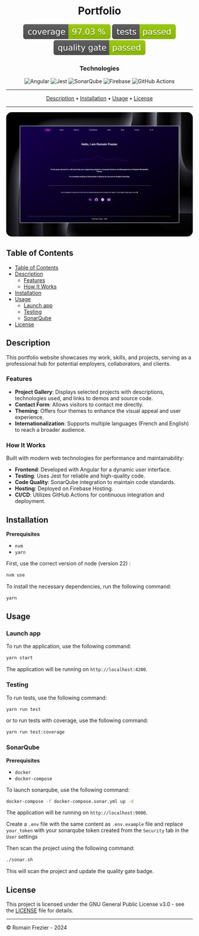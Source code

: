 <h1 align="center" style="text-align: center;">Portfolio</h1>
<div align="center" style="text-align: center;">
  <img src="documentation/assets/badges/coverage-badge.svg" alt="Coverage"/>
  <img src="documentation/assets/badges/test-badge.svg" alt="Test"/>
  <img src="documentation/assets/badges/sonar-badge.svg" alt="Sonar"/>
</div>
<h3 align="center" style="text-align: center;">Technologies</h3>
<div align="center" style="text-align: center;">
  <img src="https://img.shields.io/badge/Angular-v18-red?logo=angular&labelColor=red" alt="Angular"/>
  <img src="https://img.shields.io/badge/Jest-v29-green?logo=jest&labelColor=green" alt="Jest"/>
  <img src="https://img.shields.io/badge/SonarQube-v10-blue?logo=sonarqube&labelColor=blue" alt="SonarQube"/>
  <img src="https://img.shields.io/badge/Firebase%20Hosting-v10-yellow?logo=firebase&labelColor=yellow" alt="Firebase"/>
  <img src="https://img.shields.io/badge/GitHub%20Actions-v4-black?logo=github&labelColor=black" alt="GitHub Actions"/>
</div>

---

<div align="center" style="text-align: center;">
  <a href="#description">Description</a> •
  <a href="#installation">Installation</a> •
  <a href="#usage">Usage</a> •
  <a href="#license">License</a>
</div>

---
<div align="center" style="text-align: center">
  <img style="border-radius: 15px; max-height: 600px" src="documentation/assets/preview.jpeg" alt="preview"/>
</div>


## Table of Contents

<!-- TOC -->
  * [Table of Contents](#table-of-contents)
  * [Description](#description)
    * [Features](#features)
    * [How It Works](#how-it-works)
  * [Installation](#installation)
  * [Usage](#usage)
    * [Launch app](#launch-app)
    * [Testing](#testing)
    * [SonarQube](#sonarqube)
  * [License](#license)
<!-- TOC -->

## Description

This portfolio website showcases my work, skills, and projects, serving as a professional hub for potential employers, collaborators, and clients.

### Features

- **Project Gallery**: Displays selected projects with descriptions, technologies used, and links to demos and source code.
- **Contact Form**: Allows visitors to contact me directly.
- **Theming**: Offers four themes to enhance the visual appeal and user experience.
- **Internationalization**: Supports multiple languages (French and English) to reach a broader audience.

### How It Works

Built with modern web technologies for performance and maintainability:

- **Frontend**: Developed with Angular for a dynamic user interface.
- **Testing**: Uses Jest for reliable and high-quality code.
- **Code Quality**: SonarQube integration to maintain code standards.
- **Hosting**: Deployed on Firebase Hosting.
- **CI/CD**: Utilizes GitHub Actions for continuous integration and deployment.

## Installation

**Prerequisites**

- `nvm`
- `yarn`

First, use the correct version of node (version 22) :

```bash
nvm use
```

To install the necessary dependencies, run the following command:

```bash
yarn
```

## Usage

### Launch app

To run the application, use the following command:

```bash
yarn start
```

The application will be running on `http://localhost:4200`.

### Testing

To run tests, use the following command:

```bash
yarn run test
```

or to run tests with coverage, use the following command:

```bash
yarn run test:coverage
```

### SonarQube

**Prerequisites**

- `docker`
- `docker-compose`

To launch sonarqube, use the following command:

```bash
docker-compose -f docker-compose.sonar.yml up -d
```

The application will be running on `http://localhost:9000`.

Create a `.env` file with the same content as `.env.example` file and replace `your_token` with your sonarqube token created from the `Security` tab in the `User` settings

Then scan the project using the following command:

```bash
./sonar.sh
```

This will scan the project and update the quality gate badge.

## License

This project is licensed under the GNU General Public License v3.0 - see the [LICENSE](LICENSE) file for details.

---

© Romain Frezier - 2024
